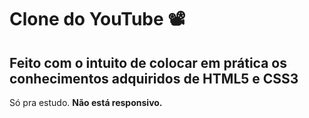 # Clone do YouTube 📽️

## Feito com o intuito de colocar em prática os conhecimentos adquiridos de HTML5 e CSS3

Só pra estudo. <strong>Não está responsivo.</strong>

